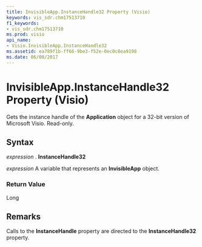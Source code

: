 ```yaml
---
title: InvisibleApp.InstanceHandle32 Property (Visio)
keywords: vis_sdr.chm17513710
f1_keywords:
- vis_sdr.chm17513710
ms.prod: visio
api_name:
- Visio.InvisibleApp.InstanceHandle32
ms.assetid: ea789f1b-ff66-9be3-f52e-0ec0c8ea9198
ms.date: 06/08/2017
---
```



# InvisibleApp.InstanceHandle32 Property (Visio)

Gets the instance handle of the **Application** object for a 32-bit version of Microsoft Visio. Read-only.


## Syntax

 _expression_ . **InstanceHandle32**

 _expression_ A variable that represents an **InvisibleApp** object.


### Return Value

Long


## Remarks

Calls to the **InstanceHandle** property are directed to the **InstanceHandle32** property.


